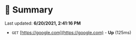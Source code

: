 # 📖 Summary
Last updated: **6/20/2021, 2:41:16 PM**

- `GET` [https://google.com](https://google.com) - **Up** (125ms)
